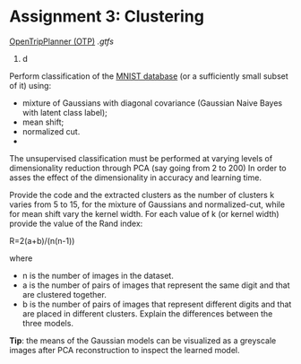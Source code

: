 # Assignment 3: Clustering

[OpenTripPlanner (OTP)](http://docs.opentripplanner.org/en/latest/)
_.gtfs_

1. d

Perform classification of the  [MNIST database](http://yann.lecun.com/exdb/mnist/) (or a sufficiently small subset of it) using:

* mixture of Gaussians with diagonal covariance (Gaussian Naive Bayes with latent class label);
* mean shift;
* normalized cut.
* 
The unsupervised classification must be performed at varying levels of dimensionality reduction through PCA  (say going from 2 to 200) 
In order to asses the effect of the dimensionality in accuracy and learning time.

Provide the code and the extracted clusters as the number of clusters k varies from 5 to 15, 
for the mixture of Gaussians and normalized-cut, while for mean shift vary the kernel width. 
For each value of k (or kernel width) provide the value of the Rand index:

R=2(a+b)/(n(n-1))

where
* n is the number of images in the dataset.
* a is the number of pairs of images that represent the same digit and that are clustered together.
* b is the number of pairs of images that represent different digits and that are placed in different clusters.
Explain the differences between the three models.

**Tip**: the means of the Gaussian models can be visualized as a greyscale images after PCA reconstruction to inspect the learned model.